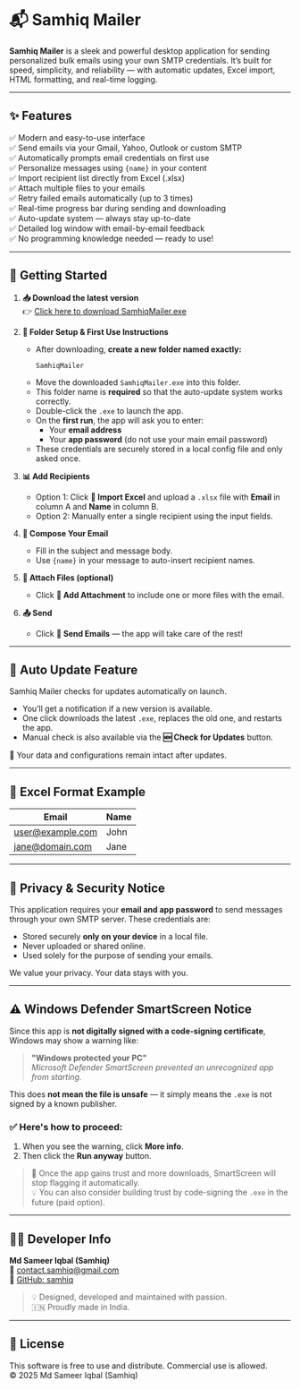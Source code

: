 # 📬 Samhiq Mailer

**Samhiq Mailer** is a sleek and powerful desktop application for sending personalized bulk emails using your own SMTP credentials. It’s built for speed, simplicity, and reliability — with automatic updates, Excel import, HTML formatting, and real-time logging.

---

## ✨ Features

✅ Modern and easy-to-use interface  
✅ Send emails via your Gmail, Yahoo, Outlook or custom SMTP  
✅ Automatically prompts email credentials on first use  
✅ Personalize messages using `{name}` in your content  
✅ Import recipient list directly from Excel (.xlsx)  
✅ Attach multiple files to your emails  
✅ Retry failed emails automatically (up to 3 times)  
✅ Real-time progress bar during sending and downloading  
✅ Auto-update system — always stay up-to-date  
✅ Detailed log window with email-by-email feedback  
✅ No programming knowledge needed — ready to use!

---

## 🚀 Getting Started

1. **📥 Download the latest version**  
   👉 [Click here to download SamhiqMailer.exe](https://github.com/samhiq/SamhiqMailer/releases/latest/download/SamhiqMailer.exe)

2. **📁 Folder Setup & First Use Instructions**  
   - After downloading, **create a new folder named exactly:**
     ```
     SamhiqMailer
     ```
   - Move the downloaded `SamhiqMailer.exe` into this folder.  
   - This folder name is **required** so that the auto-update system works correctly.
   - Double-click the `.exe` to launch the app.
   - On the **first run**, the app will ask you to enter:
     - Your **email address**
     - Your **app password** (do not use your main email password)
   - These credentials are securely stored in a local config file and only asked once.

3. **📊 Add Recipients**  
   - Option 1: Click **📁 Import Excel** and upload a `.xlsx` file with **Email** in column A and **Name** in column B.
   - Option 2: Manually enter a single recipient using the input fields.

4. **📝 Compose Your Email**  
   - Fill in the subject and message body.
   - Use `{name}` in your message to auto-insert recipient names.

5. **📎 Attach Files (optional)**  
   - Click **📎 Add Attachment** to include one or more files with the email.

6. **📤 Send**  
   - Click **🚀 Send Emails** — the app will take care of the rest!

---

## 🔄 Auto Update Feature

Samhiq Mailer checks for updates automatically on launch.

- You’ll get a notification if a new version is available.
- One click downloads the latest `.exe`, replaces the old one, and restarts the app.
- Manual check is also available via the **🆕 Check for Updates** button.

📂 Your data and configurations remain intact after updates.

---

## 📁 Excel Format Example

| Email              | Name     |
|--------------------|----------|
| user@example.com   | John     |
| jane@domain.com    | Jane     |

---

## 🔐 Privacy & Security Notice

This application requires your **email and app password** to send messages through your own SMTP server. These credentials are:

- Stored securely **only on your device** in a local file.
- Never uploaded or shared online.
- Used solely for the purpose of sending your emails.

We value your privacy. Your data stays with you.

---

## ⚠️ Windows Defender SmartScreen Notice

Since this app is **not digitally signed with a code-signing certificate**, Windows may show a warning like:

> **"Windows protected your PC"**  
> *Microsoft Defender SmartScreen prevented an unrecognized app from starting.*

This does **not mean the file is unsafe** — it simply means the `.exe` is not signed by a known publisher.

### ✅ Here's how to proceed:

1. When you see the warning, click **More info**.
2. Then click the **Run anyway** button.

> 🔐 Once the app gains trust and more downloads, SmartScreen will stop flagging it automatically.  
> 💡 You can also consider building trust by code-signing the `.exe` in the future (paid option).

---

## 👨‍💻 Developer Info

**Md Sameer Iqbal (Samhiq)**  
📧 [contact.samhiq@gmail.com](mailto:contact.samhiq@gmail.com)  
🔗 [GitHub: samhiq](https://github.com/samhiq)

> 💡 Designed, developed and maintained with passion.  
> 🇮🇳 Proudly made in India.

---

## 📌 License

This software is free to use and distribute. Commercial use is allowed.  
© 2025 Md Sameer Iqbal (Samhiq)
